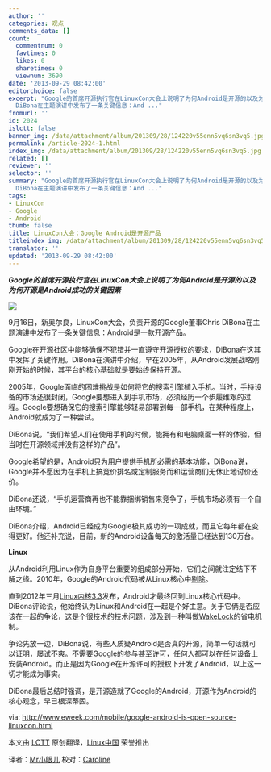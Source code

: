 ```yaml
---
author: ''
categories: 观点
comments_data: []
count:
  commentnum: 0
  favtimes: 0
  likes: 0
  sharetimes: 0
  viewnum: 3690
date: '2013-09-29 08:42:00'
editorchoice: false
excerpt: "Google的首席开源执行官在LinuxCon大会上说明了为何Android是开源的以及为何开源是Android成功的关键因素\r\n\r\n9月16日，新奥尔良，LinuxCon大会，负责开源的Google董事Chris
  DiBona在主题演讲中发布了一条关键信息：And ..."
fromurl: ''
id: 2024
islctt: false
banner_img: /data/attachment/album/201309/28/124220v55enn5vq6sn3vq5.jpg
permalink: /article-2024-1.html
index_img: /data/attachment/album/201309/28/124220v55enn5vq6sn3vq5.jpg
related: []
reviewer: ''
selector: ''
summary: "Google的首席开源执行官在LinuxCon大会上说明了为何Android是开源的以及为何开源是Android成功的关键因素\r\n\r\n9月16日，新奥尔良，LinuxCon大会，负责开源的Google董事Chris
  DiBona在主题演讲中发布了一条关键信息：And ..."
tags:
- LinuxCon
- Google
- Android
thumb: false
title: LinuxCon大会：Google Android是开源产品
titleindex_img: /data/attachment/album/201309/28/124220v55enn5vq6sn3vq5.jpg
translator: ''
updated: '2013-09-29 08:42:00'
---
```


***Google的首席开源执行官在LinuxCon大会上说明了为何Android是开源的以及为何开源是Android成功的关键因素***


![](/data/attachment/album/201309/28/124220v55enn5vq6sn3vq5.jpg)


9月16日，新奥尔良，LinuxCon大会，负责开源的Google董事Chris DiBona在主题演讲中发布了一条关键信息：Android是一款开源产品。


Google在开源社区中能够确保不犯错并一直遵守开源授权的要求，DiBona在这其中发挥了关键作用。DiBona在演讲中介绍，早在2005年，从Android发展战略刚刚开始的时候，其平台的核心基础就是要始终保持开源。


2005年，Google面临的困难挑战是如何将它的搜索引擎植入手机。当时，手持设备的市场还很封闭，Google要想进入到手机市场，必须经历一个步履维艰的过程。Google要想确保它的搜索引擎能够轻易部署到每一部手机，在某种程度上，Android就成为了一种尝试。


DiBona说，“我们希望人们在使用手机的时候，能拥有和电脑桌面一样的体验，但当时在开源领域并没有这样的产品”。


Google希望的是，Android只为用户提供手机所必需的基本功能，DiBona说，Google并不愿因为在手机上搞竞价排名或定制服务而和运营商们无休止地讨价还价。


DiBona还说，“手机运营商再也不能靠捆绑销售来竞争了，手机市场必须有一个自由环境。”


DiBona介绍，Android已经成为Google极其成功的一项成就，而且它每年都在变得更好。他还补充说，目前，新的Android设备每天的激活量已经达到130万台。


**Linux**


从Android利用Linux作为自身平台重要的组成部分开始，它们之间就注定结下不解之缘。2010年，Google的Android代码被从Linux核心中[剔除](http://www.linuxplanet.com/linuxplanet/reports/7150/1/)。


直到2012年三月[Linux内核3.3](http://www.datamation.com/open-source/linux-3.3-boosts-linux-mobility.html)发布，Android才最终回到Linux核心代码中。DiBona评论说，他始终认为Linux和Android在一起是个好主意。关于它俩是否应该在一起的争论，这是个很技术的技术问题，涉及到一种叫做[WakeLock](http://developer.android.com/reference/android/os/PowerManager.WakeLock.html)的省电机制。


争论先放一边，DiBona说，有些人质疑Android是否真的开源，简单一句话就可以证明，屡试不爽。不需要Google的参与甚至许可，任何人都可以在任何设备上安装Android。而正是因为Google在开源许可的授权下开发了Android，以上这一切才能成为事实。


DiBona最后总结时强调，是开源造就了Google的Android，开源作为Android的核心观念，早已根深蒂固。


via: <http://www.eweek.com/mobile/google-android-is-open-source-linuxcon.html>


本文由 [LCTT](https://github.com/LCTT/TranslateProject) 原创翻译，[Linux中国](http://linux.cn/portal.php) 荣誉推出


译者：[Mr小眼儿](http://linux.cn/space/14801) 校对：[Caroline](http://linux.cn/space/14763)